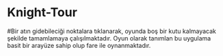 # Knight-Tour

#Bir atın gidebileciği noktalara tıklanarak, oyunda boş bir kutu kalmayacak şekilde tamamlamaya çalışılmaktadır.
Oyun olarak tanımlan bu uygulama basit bir arayüze sahip olup fare ile oynanmaktadır.
